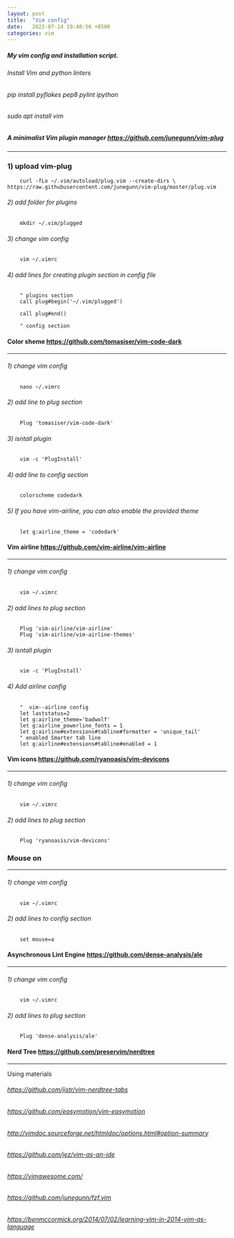 ```yaml
---
layout: post
title:  "Vim config"
date:   2022-07-14 19:40:56 +0500
categories: vim
---
```


##### My vim config and installation script.

###### Install Vim and python linters

###### pip install pyflakes pep8 pylint ipython

###### sudo apt install vim

##### A minimalist Vim plugin manager https://github.com/junegunn/vim-plug
---

### 1) upload vim-plug

        curl -fLo ~/.vim/autoload/plug.vim --create-dirs \ https://raw.githubusercontent.com/junegunn/vim-plug/master/plug.vim


###### 2) add folder for plugins

        mkdir ~/.vim/plugged

###### 3) change vim config

        vim ~/.vimrc

###### 4) add lines for creating plugin section in config file

        " plugins section
        call plug#begin('~/.vim/plugged')

        call plug#end()

        " config section

#### Color sheme https://github.com/tomasiser/vim-code-dark
---

###### 1) change vim config

        nano ~/.vimrc

###### 2) add line to plug section

        Plug 'tomasiser/vim-code-dark'

###### 3) isntall plugin

        vim -c 'PlugInstall'

###### 4) add line to config section

        colorscheme codedark

###### 5) If you have vim-airline, you can also enable the provided theme

        let g:airline_theme = 'codedark'

#### Vim airline https://github.com/vim-airline/vim-airline
---

###### 1) change vim config

        vim ~/.vimrc

###### 2) add lines to plug section

        Plug 'vim-airline/vim-airline'
        Plug 'vim-airline/vim-airline-themes'
 
###### 3) isntall plugin

        vim -c 'PlugInstall'
 
###### 4) Add airline config
 
        "  vim--airline config
        let laststatus=2
        let g:airline_theme='badwolf'
        let g:airline_powerline_fonts = 1
        let g:airline#extensions#tabline#formatter = 'unique_tail'
        " enabled Smarter tab line
        let g:airline#extensions#tabline#enabled = 1 

#### Vim icons https://github.com/ryanoasis/vim-devicons
---

###### 1) change vim config

        vim ~/.vimrc

###### 2) add lines to plug section

        Plug 'ryanoasis/vim-devicons'

### Mouse on
---

###### 1) change vim config

        vim ~/.vimrc

###### 2) add lines to config section

        set mouse=a

#### Asynchronous Lint Engine https://github.com/dense-analysis/ale
---
###### 1) change vim config

        vim ~/.vimrc

###### 2) add lines to plug section

        Plug 'dense-analysis/ale'

#### Nerd Tree https://github.com/preservim/nerdtree
---

Using materials
###### https://github.com/jistr/vim-nerdtree-tabs
###### https://github.com/easymotion/vim-easymotion
###### http://vimdoc.sourceforge.net/htmldoc/options.html#option-summary
###### https://github.com/jez/vim-as-an-ide
###### https://vimawesome.com/
###### https://github.com/junegunn/fzf.vim
###### https://benmccormick.org/2014/07/02/learning-vim-in-2014-vim-as-language
